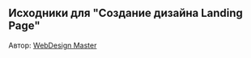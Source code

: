 <h2>Исходники для "Создание дизайна Landing Page"</h2>

<p>Автор: <a target="_blank" href="https://webdesign-masteru.github.io">WebDesign Master</a></p>
